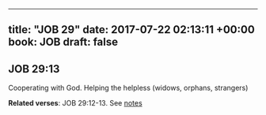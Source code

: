 
---
title: "JOB 29"
date: 2017-07-22 02:13:11 +00:00
book: JOB
draft: false
---

## JOB 29:13

Cooperating with God. Helping the helpless (widows, orphans, strangers)

**Related verses**: JOB 29:12-13. See [notes](https://my.bible.com/notes/2684636341849546932)

